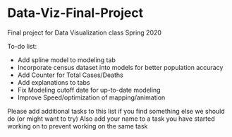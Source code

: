 # Data-Viz-Final-Project
Final project for Data Visualization class Spring 2020

To-do list:
  * Add spline model to modeling tab
  * Incorporate census dataset into models for better population accuracy
  * Add Counter for Total Cases/Deaths
  * Add explanations to tabs
  * Fix Modeling cutoff date for up-to-date modeling
  * Improve Speed/optimization of mapping/animation

 Please add additional tasks to this list if you find something else we should do (or might want to try)
 Also add your name to a task you have started working on to prevent working on the same task
